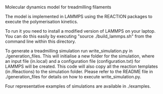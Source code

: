Molecular dynamics model for treadmilling filaments

The model is implemented in LAMMPS using the REACTION packages to execute the polymerisation kinetics.

To run it you need to install a modified version of LAMMPS on your laptop. You can do this easily by executing "source ./build_lammps.sh" from the command line within this directory.

To generate a treadmilling simulation run write_simulation.py in ./generation_files. This will initialise a new folder for the simulation, where an input file (in.local) and a configuration file (configuration.txt) for LAMMPS will be created. This code will also copy all the reaction templates (in /Reactions) to the simulation folder. Please refer to the README file in ./generation_files for details on how to execute write_simulation.py.

Four representative examples of simulations are available in ./examples.
